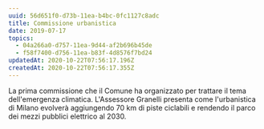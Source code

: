 ```yaml
---
uuid: 56d651f0-d73b-11ea-b4bc-0fc1127c8adc
title: Commissione urbanistica
date: 2019-07-17
topics:
  - 04a266a0-d757-11ea-9d44-af2b696b45de
  - f58f7400-d756-11ea-b83f-4d8576f7bd24
updatedAt: 2020-10-22T07:56:17.196Z
createdAt: 2020-10-22T07:56:17.355Z
---
```


La prima commissione che il Comune ha organizzato per trattare il tema dell'emergenza climatica.
L'Assessore Granelli presenta come l'urbanistica di Milano evolverà aggiungendo 70 km di piste ciclabili e rendendo il parco dei mezzi pubblici elettrico al 2030.
